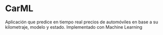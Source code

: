 # CarML
Aplicación que predice en tiempo real precios de automóviles en base a su kilometraje, modelo y estado. Implementado con Machine Learning

